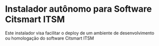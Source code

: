 # Instalador autônomo para Software Citsmart ITSM

Este instalador visa facilitar o deploy de um ambiente de desenvolvimento ou homologação do software Citsmart ITSM
